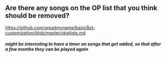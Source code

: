 ## Are there any songs on the OP list that you think should be removed?
https://github.com/ureadmyname/basicBot-customization/blob/master/skiplists.md

##### might be interesting to have a timer on songs that get added, so that after a few months they can be played again

##### 

##### 

##### 

##### 

##### 

##### 

##### 

##### 

##### 
